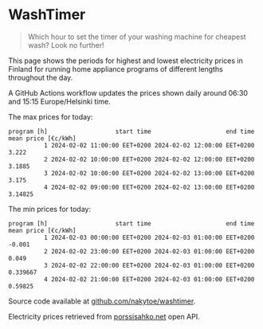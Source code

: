 
# WashTimer

> Which hour to set the timer of your washing machine for cheapest wash? Look no further!

This page shows the periods for highest and lowest electricity prices in Finland 
for running home appliance programs of different lengths throughout the day. 

A GitHub Actions workflow updates the prices shown daily around 06:30 and 15:15 Europe/Helsinki time.

The max prices for today:

	program [h]                   start time                     end time mean price [€c/kWh]
	          1 2024-02-02 11:00:00 EET+0200 2024-02-02 12:00:00 EET+0200               3.222
	          2 2024-02-02 10:00:00 EET+0200 2024-02-02 12:00:00 EET+0200              3.1885
	          3 2024-02-02 10:00:00 EET+0200 2024-02-02 13:00:00 EET+0200               3.175
	          4 2024-02-02 09:00:00 EET+0200 2024-02-02 13:00:00 EET+0200             3.14825

The min prices for today:

	program [h]                   start time                     end time mean price [€c/kWh]
	          1 2024-02-03 00:00:00 EET+0200 2024-02-03 01:00:00 EET+0200              -0.001
	          2 2024-02-02 23:00:00 EET+0200 2024-02-03 01:00:00 EET+0200               0.049
	          3 2024-02-02 22:00:00 EET+0200 2024-02-03 01:00:00 EET+0200            0.339667
	          4 2024-02-02 21:00:00 EET+0200 2024-02-03 01:00:00 EET+0200             0.59825


Source code available at [github.com/nakytoe/washtimer](https://github.com/nakytoe/washtimer).

Electricity prices retrieved from [porssisahko.net](https://porssisahko.net/api) open API.

